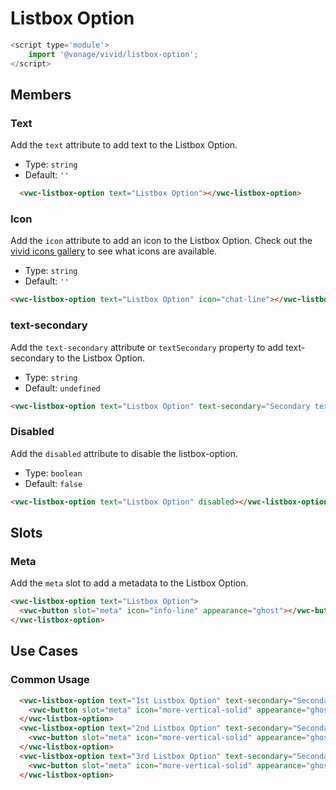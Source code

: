 # Listbox Option

```js
<script type='module'>
    import '@vonage/vivid/listbox-option';
</script>
```

## Members

### Text

Add the `text` attribute to add text to the Listbox Option.

- Type: `string`
- Default: `''`

```html preview
  <vwc-listbox-option text="Listbox Option"></vwc-listbox-option>
```

### Icon

Add the `icon` attribute to add an icon to the Listbox Option.
Check out the [vivid icons gallery](https://icons.vivid.vonage.com) to see what icons are available.

- Type: `string`
- Default: `''`

```html preview
<vwc-listbox-option text="Listbox Option" icon="chat-line"></vwc-listbox-option>
```

### text-secondary

Add the `text-secondary` attribute or `textSecondary` property to add text-secondary to the Listbox Option.

- Type: `string`
- Default: `undefined`

```html preview
<vwc-listbox-option text="Listbox Option" text-secondary="Secondary text of the Listbox Option"></vwc-listbox-option>
```

### Disabled

Add the `disabled` attribute to disable the listbox-option.

- Type: `boolean`
- Default: `false`

```html preview
<vwc-listbox-option text="Listbox Option" disabled></vwc-listbox-option>
```

## Slots

### Meta

Add the `meta` slot to add a metadata to the Listbox Option.

```html preview
<vwc-listbox-option text="Listbox Option">
  <vwc-button slot="meta" icon="info-line" appearance="ghost"></vwc-button>
</vwc-listbox-option>
```

## Use Cases
### Common Usage

```html preview
  <vwc-listbox-option text="1st Listbox Option" text-secondary="Secondary text of the 1st Listbox Option" icon="chat-line">
    <vwc-button slot="meta" icon="more-vertical-solid" appearance="ghost"></vwc-button>
  </vwc-listbox-option>
  <vwc-listbox-option text="2nd Listbox Option" text-secondary="Secondary text of the 2nd Listbox Option" icon="chat-line">
    <vwc-button slot="meta" icon="more-vertical-solid" appearance="ghost"></vwc-button>
  </vwc-listbox-option>
  <vwc-listbox-option text="3rd Listbox Option" text-secondary="Secondary text of the 3rd Listbox Option" icon="chat-line">
    <vwc-button slot="meta" icon="more-vertical-solid" appearance="ghost"></vwc-button>
  </vwc-listbox-option>
```